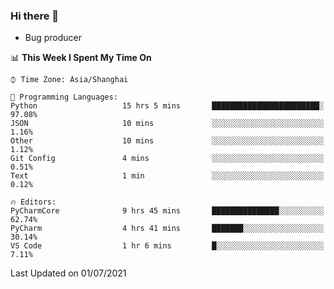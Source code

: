 ### Hi there 👋
* Bug producer
<!--START_SECTION:waka-->
📊 **This Week I Spent My Time On** 

```text
⌚︎ Time Zone: Asia/Shanghai

💬 Programming Languages: 
Python                   15 hrs 5 mins       ████████████████████████░   97.08% 
JSON                     10 mins             ░░░░░░░░░░░░░░░░░░░░░░░░░   1.16% 
Other                    10 mins             ░░░░░░░░░░░░░░░░░░░░░░░░░   1.12% 
Git Config               4 mins              ░░░░░░░░░░░░░░░░░░░░░░░░░   0.51% 
Text                     1 min               ░░░░░░░░░░░░░░░░░░░░░░░░░   0.12%

🔥 Editors: 
PyCharmCore              9 hrs 45 mins       ███████████████░░░░░░░░░░   62.74% 
PyCharm                  4 hrs 41 mins       ███████░░░░░░░░░░░░░░░░░░   30.14% 
VS Code                  1 hr 6 mins         █░░░░░░░░░░░░░░░░░░░░░░░░   7.11%

```


 Last Updated on 01/07/2021
<!--END_SECTION:waka-->
